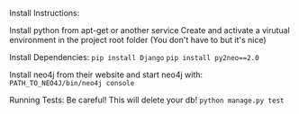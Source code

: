 Install Instructions:

Install python from apt-get or another service
Create and activate a virutual environment in the project root folder (You don't have to but it's nice)

Install Dependencies:
```pip install Django```
```pip install py2neo==2.0```

Install neo4j from their website and start neo4j with:
```PATH_TO_NEO4J/bin/neo4j console```

Running Tests:
Be careful! This will delete your db!
```python manage.py test```
